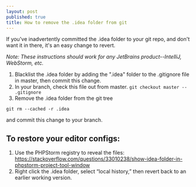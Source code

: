 ```yaml
---
layout: post
published: true
title: How to remove the .idea folder from git
---
```

If you've inadvertently committed the .idea folder to your git repo, and don't want it in there, it's an easy change to revert. 

_Note: These instructions should work for any JetBrains product--IntelliJ, WebStorm, etc._

1. Blacklist the .idea folder by adding the ".idea" folder to the .gitignore file in master, then commit this change.
2. In your branch, check this file out from master.
```git checkout master -- .gitignore```
3. Remove the .idea folder from the git tree

```git rm --cached -r .idea```

and commit this change to your branch.

## To restore your editor configs:

1. Use the PHPStorm registry to reveal the files:
https://stackoverflow.com/questions/33010238/show-idea-folder-in-phpstorm-project-tool-window
2. Right click the .idea folder, select “local history,” then revert back to an earlier working version.
